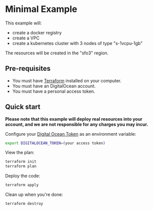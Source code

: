 # Minimal Example 

This example will:

- create a docker registry
- create a VPC
- create a kubernetes cluster with 3 nodes of type "s-1vcpu-1gb"

The resources will be created in the "sfo3" region.

## Pre-requisites

* You must have [Terraform](https://www.terraform.io/) installed on your computer. 
* You must have an DigitalOcean account.
* You must have a personal access token.

## Quick start

**Please note that this example will deploy real resources into your account, and we are not responsible for any
charges you may incur.** 

Configure your [Digital Ocean Token](https://docs.digitalocean.com/reference/api/create-personal-access-token/) as an 
environment variable:

```bash
export DIGITALOCEAN_TOKEN=(your access token)
```

View the plan:
```bash
terraform init
terraform plan
```

Deploy the code:
```bash
terraform apply
```

Clean up when you're done:

```bash
terraform destroy
```